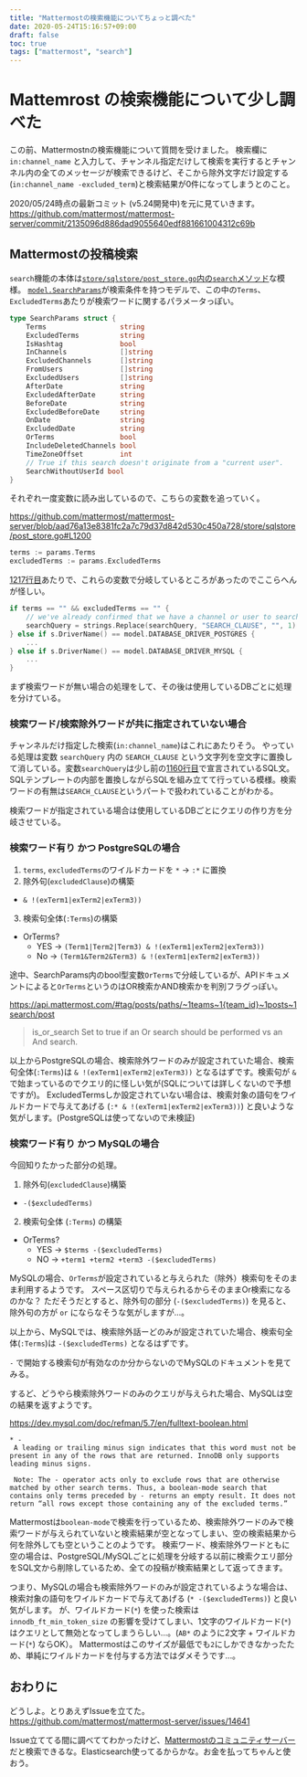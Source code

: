 ```yaml
---
title: "Mattermostの検索機能についてちょっと調べた"
date: 2020-05-24T15:16:57+09:00
draft: false
toc: true
tags: ["mattermost", "search"]
---
```


# Mattemrost の検索機能について少し調べた

この前、Mattermostnの検索機能について質問を受けました。
検索欄に `in:channel_name` と入力して、チャンネル指定だけして検索を実行するとチャンネル内の全てのメッセージが検索できるけど、そこから除外文字だけ設定する(`in:channel_name -excluded_term`)と検索結果が0件になってしまうとのこと。

2020/05/24時点の最新コミット (v5.24開発中)を元に見ていきます。
https://github.com/mattermost/mattermost-server/commit/2135096d886dad9055640edf881661004312c69b

## Mattermostの投稿検索

`search`機能の本体は[`store/sqlstore/post_store.go`内の`search`メソッド](https://github.com/mattermost/mattermost-server/blob/aad76a13e8381fc2a7c79d37d842d530c450a728/store/sqlstore/post_store.go#L1134)な模様。
[`model.SearchParams`](https://github.com/mattermost/mattermost-server/blob/master/model/search_params.go#L15)が検索条件を持つモデルで、この中の`Terms`、`ExcludedTerms`あたりが検索ワードに関するパラメータっぽい。

```go
type SearchParams struct {
	Terms                  string
	ExcludedTerms          string
	IsHashtag              bool
	InChannels             []string
	ExcludedChannels       []string
	FromUsers              []string
	ExcludedUsers          []string
	AfterDate              string
	ExcludedAfterDate      string
	BeforeDate             string
	ExcludedBeforeDate     string
	OnDate                 string
	ExcludedDate           string
	OrTerms                bool
	IncludeDeletedChannels bool
	TimeZoneOffset         int
	// True if this search doesn't originate from a "current user".
	SearchWithoutUserId bool
}
```

それぞれ一度変数に読み出しているので、こちらの変数を追っていく。

https://github.com/mattermost/mattermost-server/blob/aad76a13e8381fc2a7c79d37d842d530c450a728/store/sqlstore/post_store.go#L1200
```go
terms := params.Terms
excludedTerms := params.ExcludedTerms
```

[1217行目](https://github.com/mattermost/mattermost-server/blob/aad76a13e8381fc2a7c79d37d842d530c450a728/store/sqlstore/post_store.go#L1217)あたりで、これらの変数で分岐しているところがあったのでここらへんが怪しい。

```go
if terms == "" && excludedTerms == "" {
	// we've already confirmed that we have a channel or user to search for
	searchQuery = strings.Replace(searchQuery, "SEARCH_CLAUSE", "", 1)
} else if s.DriverName() == model.DATABASE_DRIVER_POSTGRES {
    ...
} else if s.DriverName() == model.DATABASE_DRIVER_MYSQL {
    ...
}
```

まず検索ワードが無い場合の処理をして、その後は使用しているDBごとに処理を分けている。

### 検索ワード/検索除外ワードが共に指定されていない場合

チャンネルだけ指定した検索(`in:channel_name`)はこれにあたりそう。
やっている処理は変数 `searchQuery` 内の `SEARCH_CLAUSE` という文字列を空文字に置換して消している。変数`searchQuery`は少し前の[1160行目](https://github.com/mattermost/mattermost-server/blob/aad76a13e8381fc2a7c79d37d842d530c450a728/store/sqlstore/post_store.go#L1160)で宣言されているSQL文。SQLテンプレートの内部を置換しながらSQLを組み立てて行っている模様。検索ワードの有無は`SEARCH_CLAUSE`というパートで扱われていることがわかる。

検索ワードが指定されている場合は使用しているDBごとにクエリの作り方を分岐させている。

### 検索ワード有り かつ PostgreSQLの場合

1. `terms`, `excludedTerms`のワイルドカードを `*` -> `:*` に置換
2. 除外句(`excludedClause`)の構築
  * `& !(exTerm1|exTerm2|exTerm3))`
3. 検索句全体(`:Terms`)の構築
  * OrTerms?
    * YES -> `(Term1|Term2|Term3) & !(exTerm1|exTerm2|exTerm3))`
    * No  -> `(Term1&Term2&Term3) & !(exTerm1|exTerm2|exTerm3))`

途中、SearchParams内のbool型変数`OrTerms`で分岐しているが、APIドキュメントによると`OrTerms`というのはOR検索かAND検索かを判別フラグっぽい。

https://api.mattermost.com/#tag/posts/paths/~1teams~1{team_id}~1posts~1search/post
> is_or_search
> Set to true if an Or search should be performed vs an And search.

以上からPostgreSQLの場合、検索除外ワードのみが設定されていた場合、検索句全体(`:Terms`)は `& !(exTerm1|exTerm2|exTerm3))` となるはずです。検索句が `&` で始まっているのでクエリ的に怪しい気が(SQLについては詳しくないので予想ですが)。
ExcludedTermsしか設定されていない場合は、検索対象の語句をワイルドカードで与えてあげる (`:* & !(exTerm1|exTerm2|exTerm3))`) と良いような気がします。(PostgreSQLは使ってないので未検証)

### 検索ワード有り かつ MySQLの場合

今回知りたかった部分の処理。

1. 除外句(`excludedClause`)構築 
  * `-($excludedTerms)`
2. 検索句全体 (`:Terms`) の構築
  * OrTerms?
    * YES -> `$terms -($excludedTerms)`
    * NO  -> `+term1 +term2 +term3 -($excludedTerms)`

MySQLの場合、`OrTerms`が設定されていると与えられた（除外）検索句をそのまま利用するようです。
スペース区切りで与えられるからそのままOr検索になるのかな？ ただそうだとすると、除外句の部分 (`-($excludedTerms)`) を見ると、除外句の方が `or` にならなそうな気がしますが...。

以上から、MySQLでは、検索除外話ーどのみが設定されていた場合、検索句全体(`:Terms`)は `-($excludedTerms)` となるはずです。

`-` で開始する検索句が有効なのか分からないのでMySQLのドキュメントを見てみる。

するど、どうやら検索除外ワードのみのクエリが与えられた場合、MySQLは空の結果を返すようです。

https://dev.mysql.com/doc/refman/5.7/en/fulltext-boolean.html

```
* -
 A leading or trailing minus sign indicates that this word must not be present in any of the rows that are returned. InnoDB only supports leading minus signs.
 
 Note: The - operator acts only to exclude rows that are otherwise matched by other search terms. Thus, a boolean-mode search that contains only terms preceded by - returns an empty result. It does not return “all rows except those containing any of the excluded terms.”
```

Mattermostは`boolean-mode`で検索を行っているため、検索除外ワードのみで検索ワードが与えられていないと検索結果が空となってしまい、空の検索結果から何を除外しても空ということのようです。
検索ワード、検索除外ワードともに空の場合は、PostgreSQL/MySQLごとに処理を分岐する以前に検索クエリ部分をSQL文から削除しているため、全ての投稿が検索結果として返ってきます。

つまり、MySQLの場合も検索除外ワードのみが設定されているような場合は、検索対象の語句をワイルドカードで与えてあげる (`* -($excludedTerms)`) と良い気がします。
が、ワイルドカード(`*`) を使った検索は `innodb_ft_min_token_size` の影響を受けてしまい、1文字のワイルドカード(`*`)はクエリとして無効となってしまうらしい...。(`AB*` のように2文字 + ワイルドカード(`*`) ならOK）。
Mattermostはこのサイズが最低でも`2`にしかできなかったため、単純にワイルドカードを付与する方法ではダメそうです...。

## おわりに

どうしよ。とりあえずIssueを立てた。
https://github.com/mattermost/mattermost-server/issues/14641


Issue立ててる間に調べててわかったけど、[Mattermostのコミュニティサーバー](https://community.mattermost.com/core)だと検索できるな。Elasticsearch使ってるからかな。お金を払ってちゃんと使おう。
